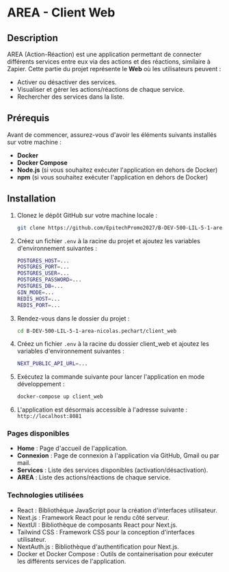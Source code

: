 # AREA - Client Web

## Description

AREA (Action-Réaction) est une application permettant de connecter différents services entre eux via des actions et des réactions, similaire à Zapier. Cette partie du projet représente le **Web** où les utilisateurs peuvent :

- Activer ou désactiver des services.
- Visualiser et gérer les actions/réactions de chaque service.
- Rechercher des services dans la liste.

## Prérequis

Avant de commencer, assurez-vous d'avoir les éléments suivants installés sur votre machine :

- **Docker**
- **Docker Compose**
- **Node.js** (si vous souhaitez exécuter l'application en dehors de Docker)
- **npm** (si vous souhaitez exécuter l'application en dehors de Docker)

## Installation

1. Clonez le dépôt GitHub sur votre machine locale :

   ```bash
   git clone https://github.com/EpitechPromo2027/B-DEV-500-LIL-5-1-area-nicolas.pechart
   ```

2. Créez un fichier `.env` à la racine du projet et ajoutez les variables d'environnement suivantes :

   ```bash
   POSTGRES_HOST=...
   POSTGRES_PORT=...
   POSTGRES_USER=...
   POSTGRES_PASSWORD=...
   POSTGRES_DB=...
   GIN_MODE=...
   REDIS_HOST=...
   REDIS_PORT=...
   ```

3. Rendez-vous dans le dossier du projet :

   ```bash
   cd B-DEV-500-LIL-5-1-area-nicolas.pechart/client_web
   ```

4. Créez un fichier `.env` à la racine du dossier client_web et ajoutez les variables d'environnement suivantes :

   ```bash
   NEXT_PUBLIC_API_URL=...
   ```

5. Exécutez la commande suivante pour lancer l'application en mode développement :

   ```bash
   docker-compose up client_web
   ```

6. L'application est désormais accessible à l'adresse suivante : `http://localhost:8081`

### Pages disponibles

- **Home** : Page d'accueil de l'application.
- **Connexion** : Page de connexion à l'application via GitHub, Gmail ou par mail.
- **Services** : Liste des services disponibles (activation/désactivation).
- **AREA** : Liste des actions/réactions de chaque service.

### Technologies utilisées

- React : Bibliothèque JavaScript pour la création d'interfaces utilisateur.
- Next.js : Framework React pour le rendu côté serveur.
- NextUI : Bibliothèque de composants React pour Next.js.
- Tailwind CSS : Framework CSS pour la conception d'interfaces utilisateur.
- NextAuth.js : Bibliothèque d'authentification pour Next.js.
- Docker et Docker Compose : Outils de containerisation pour exécuter les différents services de l'application.
